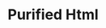 # Purified Html

<DemoContainer>
  <div class="">
    <y-purified-html value="Hello <b>bold alowed</b> but H4 stripped <h1>=normal text not h1</h1>"></y-purified-html>
  </div>
</DemoContainer>

